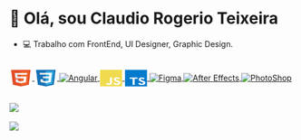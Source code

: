 # 👋 Olá, sou Claudio Rogerio Teixeira

- 💻 Trabalho com FrontEnd, UI Designer, Graphic Design.

<div align="center">
  <a href="https://github.com/claudiorogerioteixeira">
</div>
<div style="display: inline_block"><br>        
  <img align="center" alt="HTML" height="30" width="40" src="https://raw.githubusercontent.com/devicons/devicon/master/icons/html5/html5-original.svg">
  <img align="center" alt="CSS" height="30" width="40" src="https://raw.githubusercontent.com/devicons/devicon/master/icons/css3/css3-original.svg">  
  <img align="center" alt="Angular" height="30" width="40" src="https://cdn.jsdelivr.net/gh/devicons/devicon/icons/angularjs/angularjs-original.svg">  
  <img align="center" alt="Js" height="30" width="40" src="https://raw.githubusercontent.com/devicons/devicon/master/icons/javascript/javascript-plain.svg">
  <img align="center" alt="Ts" height="30" width="40" src="https://raw.githubusercontent.com/devicons/devicon/master/icons/typescript/typescript-plain.svg">
  <img align="center" alt="Figma" height="30" width="40" src="https://cdn.jsdelivr.net/gh/devicons/devicon/icons/figma/figma-original.svg">
  <img align="center" alt="After Effects" height="30" width="40" src="https://cdn.jsdelivr.net/gh/devicons/devicon/icons/aftereffects/aftereffects-original.svg">
  <img align="center" alt="PhotoShop" height="30" width="40" src="https://cdn.jsdelivr.net/gh/devicons/devicon/icons/photoshop/photoshop-plain.svg">   
</div>
  
  ##
 
<div>   
  <a href="https://www.linkedin.com/in/claudiorogerioteixeira" target="_blank"><img src="https://img.shields.io/badge/-LinkedIn-%230077B5?style=for-the-badge&logo=linkedin&logoColor=white" target="_blank"></a>

  <a href="https://claudiorogerioteixeira.github.io/portfolio/" target="_blank"><img src="https://img.shields.io/badge/my-PORTFOLIO" target="_blank"></a>
</div>
